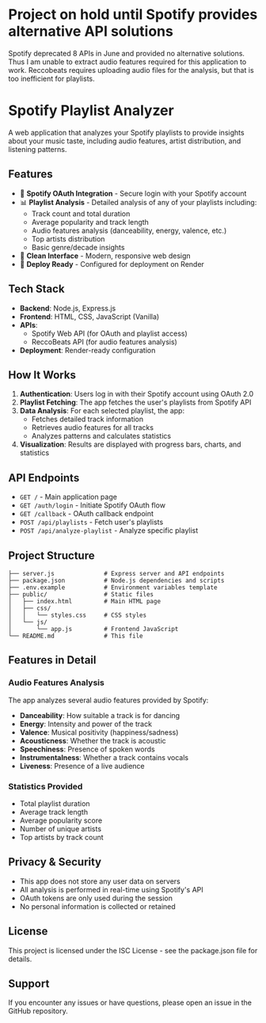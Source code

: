 # Project on hold until Spotify provides alternative API solutions  
Spotify deprecated 8 APIs in June and provided no alternative solutions. Thus I am unable to extract audio features required for this application to work. Reccobeats requires uploading audio files for the analysis, but that is too inefficient for playlists. 

# Spotify Playlist Analyzer

A web application that analyzes your Spotify playlists to provide insights about your music taste, including audio features, artist distribution, and listening patterns.

## Features

- 🎵 **Spotify OAuth Integration** - Secure login with your Spotify account
- 📊 **Playlist Analysis** - Detailed analysis of any of your playlists including:
  - Track count and total duration
  - Average popularity and track length
  - Audio features analysis (danceability, energy, valence, etc.)
  - Top artists distribution
  - Basic genre/decade insights
- 🎨 **Clean Interface** - Modern, responsive web design
- 🚀 **Deploy Ready** - Configured for deployment on Render

## Tech Stack

- **Backend**: Node.js, Express.js
- **Frontend**: HTML, CSS, JavaScript (Vanilla)
- **APIs**: 
  - Spotify Web API (for OAuth and playlist access)
  - ReccoBeats API (for audio features analysis)
- **Deployment**: Render-ready configuration


## How It Works

1. **Authentication**: Users log in with their Spotify account using OAuth 2.0
2. **Playlist Fetching**: The app fetches the user's playlists from Spotify API
3. **Data Analysis**: For each selected playlist, the app:
   - Fetches detailed track information
   - Retrieves audio features for all tracks
   - Analyzes patterns and calculates statistics
4. **Visualization**: Results are displayed with progress bars, charts, and statistics

## API Endpoints

- `GET /` - Main application page
- `GET /auth/login` - Initiate Spotify OAuth flow
- `GET /callback` - OAuth callback endpoint
- `POST /api/playlists` - Fetch user's playlists
- `POST /api/analyze-playlist` - Analyze specific playlist

## Project Structure

```
├── server.js              # Express server and API endpoints
├── package.json           # Node.js dependencies and scripts
├── .env.example           # Environment variables template
├── public/                # Static files
│   ├── index.html         # Main HTML page
│   ├── css/
│   │   └── styles.css     # CSS styles
│   └── js/
│       └── app.js         # Frontend JavaScript
└── README.md              # This file
```

## Features in Detail

### Audio Features Analysis
The app analyzes several audio features provided by Spotify:
- **Danceability**: How suitable a track is for dancing
- **Energy**: Intensity and power of the track
- **Valence**: Musical positivity (happiness/sadness)
- **Acousticness**: Whether the track is acoustic
- **Speechiness**: Presence of spoken words
- **Instrumentalness**: Whether a track contains vocals
- **Liveness**: Presence of a live audience

### Statistics Provided
- Total playlist duration
- Average track length
- Average popularity score
- Number of unique artists
- Top artists by track count

## Privacy & Security

- This app does not store any user data on servers
- All analysis is performed in real-time using Spotify's API
- OAuth tokens are only used during the session
- No personal information is collected or retained

## License

This project is licensed under the ISC License - see the package.json file for details.

## Support

If you encounter any issues or have questions, please open an issue in the GitHub repository.